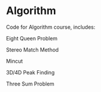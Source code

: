 # Algorithm


Code for Algorithm course, includes:

  Eight Queen Problem
  
  Stereo Match Method
  
  Mincut
  
  3D/4D Peak Finding
  
  Three Sum Problem
